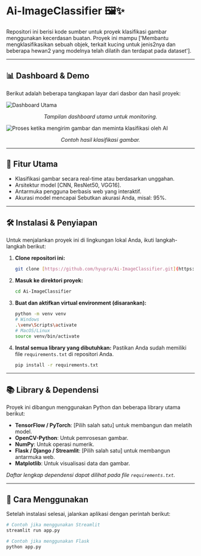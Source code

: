 # Ai-ImageClassifier 🖼️✨

Repositori ini berisi kode sumber untuk proyek klasifikasi gambar menggunakan kecerdasan buatan. Proyek ini mampu ['Membantu mengklasifikasikan sebuah objek, terkait kucing untuk jenis2nya dan beberapa hewan2 yang modelnya telah dilatih dan terdapat pada dataset'].

---

## 📊 Dashboard & Demo

Berikut adalah beberapa tangkapan layar dari dasbor dan hasil proyek:

![Dashboard Utama]([(https://github.com/hyupra/Ai-ImageClassifier/blob/main/page2.png)])
*<p align="center">Tampilan dashboard utama untuk monitoring.</p>*

![Proses ketika mengirim gambar dan meminta klasifikasi oleh AI]([https://github.com/hyupra/Ai-ImageClassifier/blob/main/page1.png])
*<p align="center">Contoh hasil klasifikasi gambar.</p>*

---

## 🚀 Fitur Utama

-   Klasifikasi gambar secara real-time atau berdasarkan unggahan.
-   Arsitektur model [CNN, ResNet50, VGG16].
-   Antarmuka pengguna berbasis web yang interaktif.
-   Akurasi model mencapai Sebutkan akurasi Anda, misal: 95%.

---

## 🛠️ Instalasi & Penyiapan

Untuk menjalankan proyek ini di lingkungan lokal Anda, ikuti langkah-langkah berikut:

1.  **Clone repositori ini:**
    ```bash
    git clone [https://github.com/hyupra/Ai-ImageClassifier.git](https://github.com/hyupra/Ai-ImageClassifier.git)
    ```

2.  **Masuk ke direktori proyek:**
    ```bash
    cd Ai-ImageClassifier
    ```

3.  **Buat dan aktifkan virtual environment (disarankan):**
    ```bash
    python -m venv venv
    # Windows
    .\venv\Scripts\activate
    # MacOS/Linux
    source venv/bin/activate
    ```

4.  **Instal semua library yang dibutuhkan:**
    Pastikan Anda sudah memiliki file `requirements.txt` di repositori Anda.
    ```bash
    pip install -r requirements.txt
    ```

---

## 📚 Library & Dependensi

Proyek ini dibangun menggunakan Python dan beberapa library utama berikut:

* **TensorFlow / PyTorch**: [Pilih salah satu] untuk membangun dan melatih model.
* **OpenCV-Python**: Untuk pemrosesan gambar.
* **NumPy**: Untuk operasi numerik.
* **Flask / Django / Streamlit**: [Pilih salah satu] untuk membangun antarmuka web.
* **Matplotlib**: Untuk visualisasi data dan gambar.

*Daftar lengkap dependensi dapat dilihat pada file `requirements.txt`.*

---

## 🏃 Cara Menggunakan

Setelah instalasi selesai, jalankan aplikasi dengan perintah berikut:

```bash
# Contoh jika menggunakan Streamlit
streamlit run app.py

# Contoh jika menggunakan Flask
python app.py
